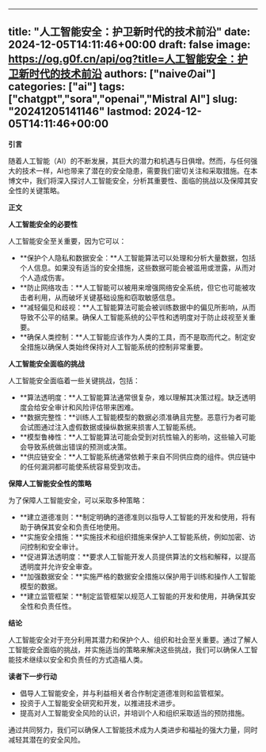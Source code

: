 
---
title: "人工智能安全：护卫新时代的技术前沿"
date: 2024-12-05T14:11:46+00:00
draft: false
image: https://og.g0f.cn/api/og?title=人工智能安全：护卫新时代的技术前沿
authors: ["naiveのai"]
categories: ["ai"]
tags: ["chatgpt","sora","openai","Mistral AI"]
slug: "20241205141146"
lastmod: 2024-12-05T14:11:46+00:00
---
**引言**

随着人工智能（AI）的不断发展，其巨大的潜力和机遇与日俱增。然而，与任何强大的技术一样，AI也带来了潜在的安全隐患，需要我们密切关注和采取措施。在本博文中，我们将深入探讨人工智能安全，分析其重要性、面临的挑战以及保障其安全性的关键策略。

**正文**

**人工智能安全的必要性**

人工智能安全至关重要，因为它可以：

* **保护个人隐私和数据安全：**人工智能算法可以处理和分析大量数据，包括个人信息。如果没有适当的安全措施，这些数据可能会被滥用或泄露，从而对个人造成伤害。
* **防止网络攻击：**人工智能可以被用来增强网络安全系统，但它也可能被攻击者利用，从而破坏关键基础设施和窃取敏感信息。
* **减轻偏见和歧视：**人工智能算法可能会被训练数据中的偏见所影响，从而导致不公平的结果。确保人工智能系统的公平性和透明度对于防止歧视至关重要。
* **确保人类控制：**人工智能应该作为人类的工具，而不是取而代之。制定安全措施以确保人类始终保持对人工智能系统的控制非常重要。

**人工智能安全面临的挑战**

人工智能安全面临着一些关键挑战，包括：

* **算法透明度：**人工智能算法通常很复杂，难以理解其决策过程。缺乏透明度会给安全审计和风险评估带来困难。
* **数据完整性：**训练人工智能模型的数据必须准确且完整。恶意行为者可能会试图通过注入虚假数据或操纵数据来损害人工智能系统。
* **模型鲁棒性：**人工智能算法可能会受到对抗性输入的影响，这些输入可能会导致系统做出错误的预测或决策。
* **供应链安全：**人工智能系统通常依赖于来自不同供应商的组件。供应链中的任何漏洞都可能使系统容易受到攻击。

**保障人工智能安全性的策略**

为了保障人工智能安全，可以采取多种策略：

* **建立道德准则：**制定明确的道德准则以指导人工智能的开发和使用，将有助于确保其安全和负责任地使用。
* **实施安全措施：**实施技术和组织措施来保护人工智能系统，例如加密、访问控制和安全审计。
* **促进算法透明度：**要求人工智能开发人员提供算法的文档和解释，以提高透明度并允许安全审查。
* **加强数据安全：**实施严格的数据安全措施以保护用于训练和操作人工智能模型的数据。
* **建立监管框架：**制定监管框架以规范人工智能的开发和使用，并确保其安全性和负责任性。

**结论**

人工智能安全对于充分利用其潜力和保护个人、组织和社会至关重要。通过了解人工智能安全面临的挑战，并实施适当的策略来解决这些挑战，我们可以确保人工智能技术继续以安全和负责任的方式造福人类。

**读者下一步行动**

* 倡导人工智能安全，并与利益相关者合作制定道德准则和监管框架。
* 投资于人工智能安全研究和开发，以推进技术进步。
* 提高对人工智能安全风险的认识，并培训个人和组织采取适当的预防措施。

通过共同努力，我们可以确保人工智能技术成为人类进步和福祉的强大力量，同时减轻其潜在的安全风险。